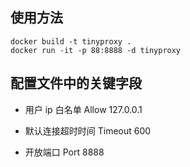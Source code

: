 ## 使用方法
```shell
docker build -t tinyproxy .
docker run -it -p 88:8888 -d tinyproxy
```
## 配置文件中的关键字段
- 用户 ip 白名单
Allow 127.0.0.1

- 默认连接超时时间
Timeout 600

- 开放端口
Port 8888